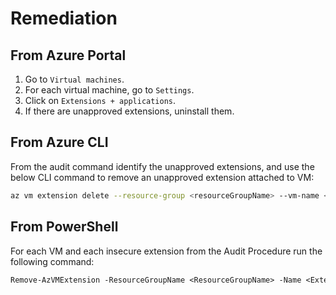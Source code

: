 # Remediation

## From Azure Portal

1. Go to `Virtual machines`.
2. For each virtual machine, go to `Settings`.
3. Click on `Extensions + applications`.
4. If there are unapproved extensions, uninstall them.

## From Azure CLI

From the audit command identify the unapproved extensions, and use the below CLI command to remove an unapproved extension attached to VM:

```sh
az vm extension delete --resource-group <resourceGroupName> --vm-name <vmName> --name <extensionName>
```

## From PowerShell

For each VM and each insecure extension from the Audit Procedure run the following command:

```ps
Remove-AzVMExtension -ResourceGroupName <ResourceGroupName> -Name <ExtensionName> -VMName <VirtualMachineName>
```
